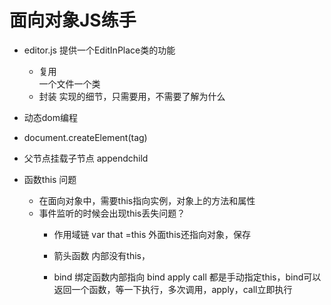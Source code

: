 # 面向对象JS练手



- editor.js 提供一个EditInPlace类的功能
   - 复用    
        一个文件一个类
   - 封装
        实现的细节，只需要用，不需要了解为什么
- 动态dom编程
- document.createElement(tag)
- 父节点挂载子节点
    appendchild

- 函数this  问题
     - 在面向对象中，需要this指向实例，对象上的方法和属性
     - 事件监听的时候会出现this丢失问题？
       - 作用域链
       var that =this 外面this还指向对象，保存
       - 箭头函数
        内部没有this，

       - bind 绑定函数内部指向
       bind  apply call      都是手动指定this，bind可以返回一个函数，等一下执行，多次调用，apply，call立即执行